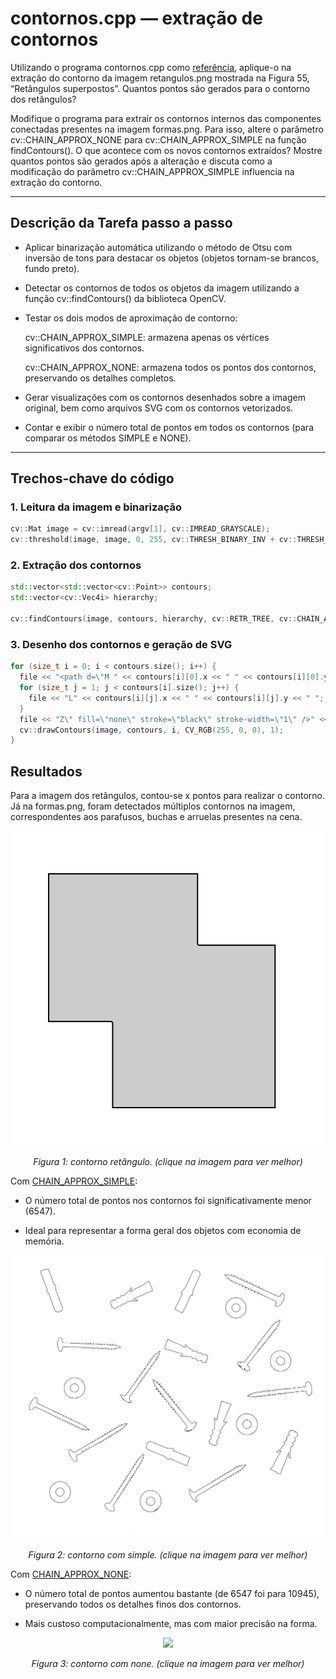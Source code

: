 # contornos.cpp — extração de contornos

Utilizando o programa contornos.cpp como [referência](https://agostinhobritojr.github.io/tutorial/pdi/contornos.html), aplique-o na extração do contorno da imagem retangulos.png mostrada na Figura 55, “Retângulos superpostos”. Quantos pontos são gerados para o contorno dos retângulos?

Modifique o programa para extrair os contornos internos das componentes conectadas presentes na imagem formas.png. Para isso, altere o parâmetro cv::CHAIN_APPROX_NONE para cv::CHAIN_APPROX_SIMPLE na função findContours(). O que acontece com os novos contornos extraídos? Mostre quantos pontos são gerados após a alteração e discuta como a modificação do parâmetro cv::CHAIN_APPROX_SIMPLE influencia na extração do contorno.

---

## Descrição da Tarefa passo a passo

- Aplicar binarização automática utilizando o método de Otsu com inversão de tons para destacar os objetos (objetos tornam-se brancos, fundo preto).

- Detectar os contornos de todos os objetos da imagem utilizando a função cv::findContours() da biblioteca OpenCV.

- Testar os dois modos de aproximação de contorno:

  cv::CHAIN_APPROX_SIMPLE: armazena apenas os vértices significativos dos contornos.

  cv::CHAIN_APPROX_NONE: armazena todos os pontos dos contornos, preservando os detalhes completos.

- Gerar visualizações com os contornos desenhados sobre a imagem original, bem como arquivos SVG com os contornos vetorizados.
  
- Contar e exibir o número total de pontos em todos os contornos (para comparar os métodos SIMPLE e NONE).

---

## Trechos-chave do código

### 1. Leitura da imagem e binarização

```cpp
cv::Mat image = cv::imread(argv[1], cv::IMREAD_GRAYSCALE);
cv::threshold(image, image, 0, 255, cv::THRESH_BINARY_INV + cv::THRESH_OTSU);
```

### 2. Extração dos contornos

```cpp
std::vector<std::vector<cv::Point>> contours;
std::vector<cv::Vec4i> hierarchy;

cv::findContours(image, contours, hierarchy, cv::RETR_TREE, cv::CHAIN_APPROX_NONE); // ou CHAIN_APPROX_SIMPLE
```

### 3. Desenho dos contornos e geração de SVG

```cpp
for (size_t i = 0; i < contours.size(); i++) {
  file << "<path d=\"M " << contours[i][0].x << " " << contours[i][0].y << " ";
  for (size_t j = 1; j < contours[i].size(); j++) {
    file << "L" << contours[i][j].x << " " << contours[i][j].y << " ";
  }
  file << "Z\" fill=\"none\" stroke=\"black\" stroke-width=\"1\" />" << std::endl;
  cv::drawContours(image, contours, i, CV_RGB(255, 0, 0), 1);
}
```

## Resultados

Para a imagem dos retângulos, contou-se x pontos para realizar o contorno. Já na formas.png, foram detectados múltiplos contornos na imagem, correspondentes aos parafusos, buchas e arruelas presentes na cena.

<p align="center">
  <img src="./contornos/build/contornos.svg" width="700"/>
</p>

<p align="center"><i>Figura 1: contorno retângulo. (clique na imagem para ver melhor)</i></p>

Com [CHAIN_APPROX_SIMPLE](https://github.com/josemartins36/-UFRN-Processamento-Digital-de-Imagens/blob/main/Cap%C3%ADtulo%2021%2C%20Extra%C3%A7%C3%A3o%20de%20contornos/contornos_mod/build/approx_simple.txt):

- O número total de pontos nos contornos foi significativamente menor (6547).

- Ideal para representar a forma geral dos objetos com economia de memória.

<p align="center">
  <img src="./contornos_mod/build/contornos_approx_simple.svg" width="700"/>
</p>

<p align="center"><i>Figura 2: contorno com simple. (clique na imagem para ver melhor)</i></p>

Com [CHAIN_APPROX_NONE](https://github.com/josemartins36/-UFRN-Processamento-Digital-de-Imagens/blob/main/Cap%C3%ADtulo%2021%2C%20Extra%C3%A7%C3%A3o%20de%20contornos/contornos_mod/build/approx_none.txt):

- O número total de pontos aumentou bastante (de 6547 foi para 10945), preservando todos os detalhes finos dos contornos.

- Mais custoso computacionalmente, mas com maior precisão na forma.

<p align="center">
  <img src="./contornos_mod/build/contornos_none_simple.svg" width="700"/>
</p>

<p align="center"><i>Figura 3: contorno com none. (clique na imagem para ver melhor)</i></p>
